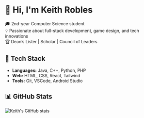 # 👋 Hi, I'm Keith Robles
🎓 2nd-year Computer Science student  
💡 Passionate about full-stack development, game design, and tech innovations  
🏆 Dean’s Lister | Scholar | Council of Leaders  

## 🔧 Tech Stack
- **Languages:** Java, C++, Python, PHP  
- **Web:** HTML, CSS, React, Tailwind  
- **Tools:** Git, VSCode, Android Studio  

## 📊 GitHub Stats
![Keith's GitHub stats](https://github-readme-stats.vercel.app/api?username=keithrobles&show_icons=true&theme=radical)
